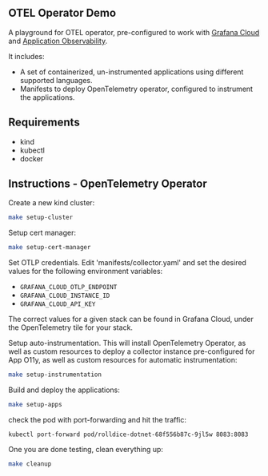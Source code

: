 OTEL Operator Demo
-----------------------

A playground for OTEL operator, pre-configured to work with [Grafana Cloud](https://grafana.com/products/cloud/) and [Application Observability](https://grafana.com/products/cloud/application-observability/).

It includes:

- A set of containerized, un-instrumented applications using different supported languages.
- Manifests to deploy OpenTelemetry operator, configured to instrument the applications.

## Requirements

- kind
- kubectl
- docker

## Instructions - OpenTelemetry Operator

Create a new kind cluster:

```bash
make setup-cluster
```

Setup cert manager:

```bash
make setup-cert-manager
```

Set OTLP credentials. Edit 'manifests/collector.yaml' and set the desired values for the following environment variables:

- `GRAFANA_CLOUD_OTLP_ENDPOINT`
- `GRAFANA_CLOUD_INSTANCE_ID`
- `GRAFANA_CLOUD_API_KEY`

The correct values for a given stack can be found in Grafana Cloud, under the OpenTelemetry tile for your stack.

Setup auto-instrumentation. This will install OpenTelemetry Operator, as well as custom resources to deploy a collector
instance pre-configured for App O11y, as well as custom resources for automatic instrumentation:

```bash
make setup-instrumentation
```

Build and deploy the applications:

```bash
make setup-apps
```

check the pod with port-forwarding and hit the traffic:

    kubectl port-forward pod/rolldice-dotnet-68f556b87c-9jl5w 8083:8083

One you are done testing, clean everything up:

```bash
make cleanup
```

